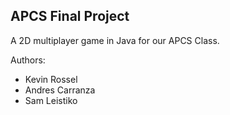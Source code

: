 ## APCS Final Project

A 2D multiplayer game in Java for our APCS Class.

Authors:
 - Kevin Rossel
 - Andres Carranza
 - Sam Leistiko
